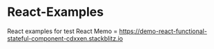 # React-Examples
React examples for test
React Memo = https://demo-react-functional-stateful-component-cdxxen.stackblitz.io
